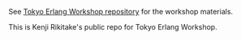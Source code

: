 See [Tokyo Erlang Workshop repository](https://github.com/tokyo-erlang-workshop/) for the workshop materials.

This is Kenji Rikitake's public repo for Tokyo Erlang Workshop.
